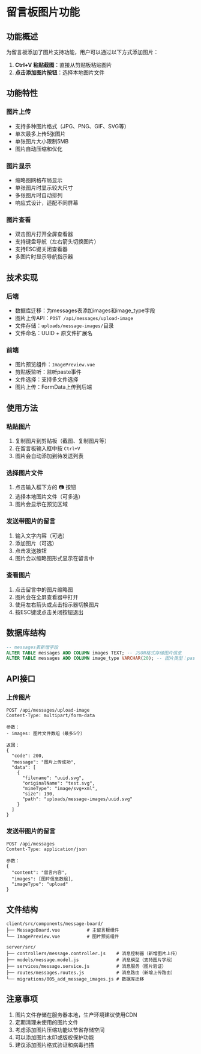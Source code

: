 # 留言板图片功能

## 功能概述

为留言板添加了图片支持功能，用户可以通过以下方式添加图片：

1. **Ctrl+V 粘贴截图**：直接从剪贴板粘贴图片
2. **点击添加图片按钮**：选择本地图片文件

## 功能特性

### 图片上传
- 支持多种图片格式（JPG、PNG、GIF、SVG等）
- 单次最多上传5张图片
- 单张图片大小限制5MB
- 图片自动压缩和优化

### 图片显示
- 缩略图网格布局显示
- 单张图片时显示较大尺寸
- 多张图片时自动排列
- 响应式设计，适配不同屏幕

### 图片查看
- 双击图片打开全屏查看器
- 支持键盘导航（左右箭头切换图片）
- 支持ESC键关闭查看器
- 多图片时显示导航指示器

## 技术实现

### 后端
- 数据库迁移：为messages表添加images和image_type字段
- 图片上传API：`POST /api/messages/upload-image`
- 文件存储：`uploads/message-images/`目录
- 文件命名：UUID + 原文件扩展名

### 前端
- 图片预览组件：`ImagePreview.vue`
- 剪贴板监听：监听paste事件
- 文件选择：支持多文件选择
- 图片上传：FormData上传到后端

## 使用方法

### 粘贴图片
1. 复制图片到剪贴板（截图、复制图片等）
2. 在留言板输入框中按 `Ctrl+V`
3. 图片会自动添加到待发送列表

### 选择图片文件
1. 点击输入框下方的 📷 按钮
2. 选择本地图片文件（可多选）
3. 图片会显示在预览区域

### 发送带图片的留言
1. 输入文字内容（可选）
2. 添加图片（可选）
3. 点击发送按钮
4. 图片会以缩略图形式显示在留言中

### 查看图片
1. 点击留言中的图片缩略图
2. 图片会在全屏查看器中打开
3. 使用左右箭头或点击指示器切换图片
4. 按ESC键或点击关闭按钮退出

## 数据库结构

```sql
-- messages表新增字段
ALTER TABLE messages ADD COLUMN images TEXT; -- JSON格式存储图片信息
ALTER TABLE messages ADD COLUMN image_type VARCHAR(20); -- 图片类型：paste, upload
```

## API接口

### 上传图片
```
POST /api/messages/upload-image
Content-Type: multipart/form-data

参数：
- images: 图片文件数组（最多5个）

返回：
{
  "code": 200,
  "message": "图片上传成功",
  "data": [
    {
      "filename": "uuid.svg",
      "originalName": "test.svg",
      "mimeType": "image/svg+xml",
      "size": 190,
      "path": "uploads/message-images/uuid.svg"
    }
  ]
}
```

### 发送带图片的留言
```
POST /api/messages
Content-Type: application/json

参数：
{
  "content": "留言内容",
  "images": [图片信息数组],
  "imageType": "upload"
}
```

## 文件结构

```
client/src/components/message-board/
├── MessageBoard.vue          # 主留言板组件
└── ImagePreview.vue          # 图片预览组件

server/src/
├── controllers/message.controller.js    # 消息控制器（新增图片上传）
├── models/message.model.js              # 消息模型（支持图片字段）
├── services/message.service.js          # 消息服务（图片验证）
├── routes/messages.routes.js            # 消息路由（新增上传路由）
└── migrations/005_add_message_images.js # 数据库迁移
```

## 注意事项

1. 图片文件存储在服务器本地，生产环境建议使用CDN
2. 定期清理未使用的图片文件
3. 考虑添加图片压缩功能以节省存储空间
4. 可以添加图片水印或版权保护功能
5. 建议添加图片格式验证和病毒扫描
